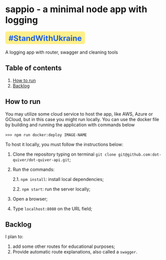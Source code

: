 # sappio - a minimal node app with logging
[![StandWithUkraine](https://raw.githubusercontent.com/vshymanskyy/StandWithUkraine/main/badges/StandWithUkraine.svg)](https://github.com/vshymanskyy/StandWithUkraine/blob/main/docs/README.md)

A logging app with router, swagger and cleaning tools

## Table of contents

1. [How to run](#how-to-run)
2. [Backlog](#backlog)

## How to run

You may utilize some cloud service to host the app, like AWS, Azure or GCloud, but in this case you might run locally. You can use the docker file by building and running the application with commands below
    
```>>> npm run docker:deploy IMAGE-NAME```

To host it locally, you must follow the instructions below:

1) Clone the repository typing on terminal `git clone git@github.com:dot-quiver/dot-quiver-api.git`;
2) Run the commands:
    
    2.1. `npm install`: install local dependencies;
    
    2.2. `npm start`: run the server locally;

3) Open a browser;
4) Type `localhost:8080` on the URL field;

## Backlog

I plan to:

1. add some other routes for educational purposes;
2. Provide automatic route explanations, also called a `swagger`.


